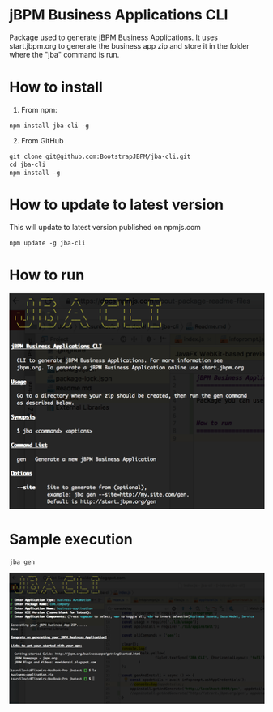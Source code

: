 jBPM Business Applications CLI
==============================

Package used to generate jBPM Business Applications. 
It uses start.jbpm.org to generate the business app zip and store it
in the folder where the "jba" command is run.

How to install
==============================
1. From npm: 
```
npm install jba-cli -g
```
2. From GitHub
```
git clone git@github.com:BootstrapJBPM/jba-cli.git
cd jba-cli
npm install -g
```
How to update to latest version
==============================
This will update to latest version published on npmjs.com
```
npm update -g jba-cli
```

How to run
==============================
![JBA Usage](img/jbareadme.png?raw=true)


Sample execution
==============================

```
jba gen
```

![JBA Usage](img/jbausage.png?raw=true)